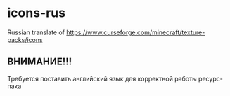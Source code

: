 # icons-rus
Russian translate of https://www.curseforge.com/minecraft/texture-packs/icons
## ВНИМАНИЕ!!!
Требуется поставить английский язык для корректной работы ресурс-пака

